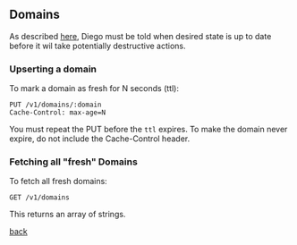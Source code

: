 ## Domains

As described [here](lrps.md#freshness), Diego must be told when desired state is up to date before it wil take potentially destructive actions.

### Upserting a domain

To mark a domain as fresh for N seconds (ttl):

```
PUT /v1/domains/:domain
Cache-Control: max-age=N
```

You must repeat the PUT before the `ttl` expires.  To make the domain never expire, do not include the Cache-Control header.

### Fetching all "fresh" Domains

To fetch all fresh domains:

```
GET /v1/domains
```

This returns an array of strings.

[back](README.md)